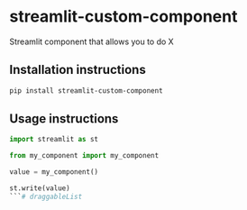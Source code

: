 # streamlit-custom-component

Streamlit component that allows you to do X

## Installation instructions

```sh
pip install streamlit-custom-component
```

## Usage instructions

```python
import streamlit as st

from my_component import my_component

value = my_component()

st.write(value)
```#   d r a g g a b l e L i s t  
 